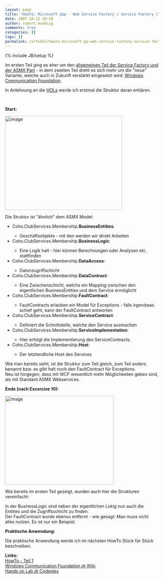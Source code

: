 ```yaml
---
layout: page
title: "HowTo: Microsoft p&p - Web Service Factory / Service Factory (Teil 2: WCF Variante)"
date: 2007-10-22 20:58
author: robert.muehsig
comments: true
categories: []
tags: []
permalink: /artikel/howto-microsoft-pp-web-service-factory-service-factory-teil-2-wcf-variante
---
```

{% include JB/setup %}
<p>Im ersten Teil ging es eher um den <a href="http://code-inside.de/blog/artikel/howto-microsoft-pp-web-service-factory-service-factory-teil-1-grundlagen-asmx-variante/">allgemeinen Teil der Service Factory und der ASMX Part</a>&nbsp;- in dem zweiten Teil dreht es sich mehr um die "neue" Variante, welche auch in Zukunft verstärkt eingesetzt wird: <a href="http://de.wikipedia.org/wiki/Windows_Communication_Foundation">Windows Communication Foundation</a>.</p> <p>In Anlehnung an die <a href="http://www.codeplex.com/servicefactory/Wiki/View.aspx?title=HandsOnLab&amp;referringTitle=Home">HOLs</a> werde ich erstmal die Struktur daran erklären.</p> <p>&nbsp;</p> <p><strong>Start:</strong></p> <p><a href="{{BASE_PATH}}/assets/wp-images/image85.png" atomicselection="true"><img style="border-right: 0px; border-top: 0px; border-left: 0px; border-bottom: 0px" height="307" alt="image" src="{{BASE_PATH}}/assets/wp-images/image-thumb64.png" width="383" border="0"></a> </p> <p>Die Struktur ist "ähnlich" dem ASMX Model:</p> <ul> <li>Coho.ClubServices.Membership.<strong>BusinessEntities</strong>:</li> <ul> <li>Geschäftsobjekte - mit den werden wir direkt Arbeiten</li></ul> <li>Coho.ClubServices.Membership.<strong>BusinessLogic</strong>:</li> <ul> <li>Eine Logik halt - hier können Berechnungen oder Analysen etc. stattfinden</li></ul> <li>Coho.ClubServices.Membership.<strong>DataAccess</strong>:</li> <ul> <li>Datenzugriffschicht</li></ul> <li>Coho.ClubServices.Membership.<strong>DataContract</strong>:</li> <ul> <li>Eine Zwischenschicht, welche ein Mapping zwischen den eigentlichen BusinessEntities und dem Service ermöglicht</li></ul> <li>Coho.ClubServices.Membership.<strong>FaultContract</strong>:</li> <ul> <li>FaultContracts erlauben ein Model für Exceptions - falls irgendwas schief geht, kann der FaultContract antworten</li></ul> <li>Coho.ClubServices.Membership.<strong>ServiceContract</strong>:</li> <ul> <li>Definiert die Schnittstelle, welche den Service ausmachen</li></ul> <li>Coho.ClubServices.Membership.<strong>ServiceImplementation</strong>:</li> <ul> <li>Hier erfolgt die Implementierung des ServiceContracts.</li></ul> <li>Coho.ClubServices.Membership.<strong>Host</strong>:</li> <ul> <li>Der letztendliche Host des Services</li></ul></ul> <p>Wie man bereits sieht, ist die Struktur zum Teil gleich, zum Teil anders benannt bzw. es gibt halt noch den FaultContract für Exceptions.<br>Neu ist hingegen, dass mit WCF wesentlich mehr Möglichkeiten geben sind, als mit Standard ASMX Webservices.</p> <p><strong>Ende (nach Excercise 10):</strong></p> <p><a href="{{BASE_PATH}}/assets/wp-images/image86.png" atomicselection="true"><img style="border-right: 0px; border-top: 0px; border-left: 0px; border-bottom: 0px" height="290" alt="image" src="{{BASE_PATH}}/assets/wp-images/image-thumb65.png" width="355" border="0"></a> </p> <p>Wie bereits im ersten Teil gezeigt, wurden auch hier die Strukturen vereinfacht:</p> <p>In der BusinessLogic sind neben der eigentlichen Lokig nun auch die Entities und die Zugriffsschicht zu finden.<br>Der FaultContract wurde ebenso entfernt - wie gesagt: Man muss nicht alles nutzen. Es ist nur ein Beispiel.</p> <p><strong>Praktische Anwendung:</strong></p> <p>Die praktische Anwendung werde ich im nächsten HowTo Stück für Stück beschreiben.</p> <p><strong>Links:<br></strong><a href="http://code-inside.de/blog/artikel/howto-microsoft-pp-web-service-factory-service-factory-teil-1-grundlagen-asmx-variante/">HowTo - Teil 1</a><br><a href="http://de.wikipedia.org/wiki/Windows_Communication_Foundation">Windows Communication Foundation @ Wiki</a><br><a href="http://www.codeplex.com/servicefactory/Wiki/View.aspx?title=HandsOnLab&amp;referringTitle=Home">Hands on Lab @ Codeplex</a></p>
